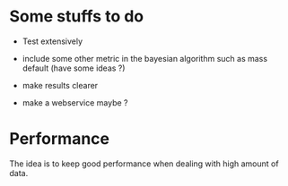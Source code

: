 # Some stuffs to do

* Test extensively

* include some other metric in the bayesian algorithm such as mass default (have some ideas ?)

* make results clearer

* make a webservice maybe ?

# Performance

The idea is to keep good performance when dealing with high amount of data.